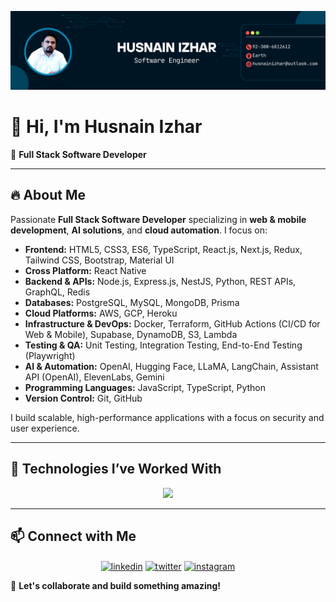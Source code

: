 ![Husnain Izhar](https://github.com/HusnainIzhar/husnainizhar/blob/main/Blue%20Gradient%20Software%20Engineer%20Linkedin%20Background%20Photo%20(7).png?raw=true)

# 👋 Hi, I'm Husnain Izhar  

🚀 **Full Stack Software Developer**  

---

## 🔥 About Me  

Passionate **Full Stack Software Developer** specializing in **web & mobile development**, **AI solutions**, and **cloud automation**. I focus on:

- **Frontend:** HTML5, CSS3, ES6, TypeScript, React.js, Next.js, Redux, Tailwind CSS, Bootstrap, Material UI  
- **Cross Platform:** React Native  
- **Backend & APIs:** Node.js, Express.js, NestJS, Python, REST APIs, GraphQL, Redis  
- **Databases:** PostgreSQL, MySQL, MongoDB, Prisma  
- **Cloud Platforms:** AWS, GCP, Heroku  
- **Infrastructure & DevOps:** Docker, Terraform, GitHub Actions (CI/CD for Web & Mobile), Supabase, DynamoDB, S3, Lambda  
- **Testing & QA:** Unit Testing, Integration Testing, End-to-End Testing (Playwright)  
- **AI & Automation:** OpenAI, Hugging Face, LLaMA, LangChain, Assistant API (OpenAI), ElevenLabs, Gemini  
- **Programming Languages:** JavaScript, TypeScript, Python  
- **Version Control:** Git, GitHub  

I build scalable, high-performance applications with a focus on security and user experience.



---

## 🎯 Technologies I’ve Worked With

<p align="center">
  <a href="https://skillicons.dev">
    <img src="https://skillicons.dev/icons?i=git,aws,css,docker,postgres,prisma,dynamodb,express,figma,firebase,redis,github,html,js,linux,md,materialui,nginx,mongodb,mysql,nextjs,nodejs,postman,py,react,redux,tailwind,ts,vscode,kubernetes,anaconda,androidstudio,bash,cloudflare,githubactions,graphql,heroku,jest,pnpm,supabase,terraform,vercel&perline=14" />
  </a>
</p>

---

## 📫 Connect with Me  

<!--icons and links-->
<p align="center">
<a href="https://www.linkedin.com/in/husnainizhar/" target="blank"><img align="center" src="https://user-images.githubusercontent.com/88904952/234979284-68c11d7f-1acc-4f0c-ac78-044e1037d7b0.png" alt="linkedin" height="50" width="50" /></a>
<a href="https://twitter.com/husnainizhar" target="blank"><img align="center" src="https://user-images.githubusercontent.com/88904952/234980676-61bfb021-ecc8-48f7-88e6-34c1b06c4a58.png" alt="twitter" height="50" width="50" /></a> 
<a href="https://www.instagram.com/husnainizhar/" target="blank"><img align="center" src="https://user-images.githubusercontent.com/88904952/234981169-2dd1e58f-4b7e-468c-8213-034ba62156c3.png" alt="instagram" height="50" width="50" /></a>
</p>

  

🚀 **Let's collaborate and build something amazing!**  
